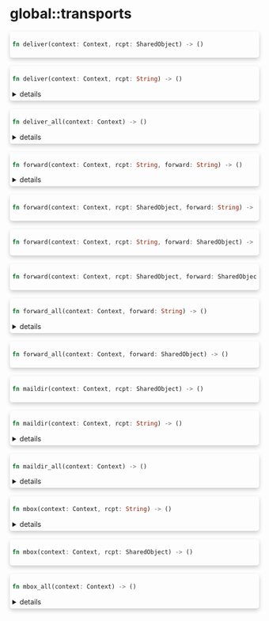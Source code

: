 # global::transports



<div markdown="span" style='box-shadow: 0 4px 8px 0 rgba(0,0,0,0.2); padding: 5px; border-radius: 5px;'>

```rust
fn deliver(context: Context, rcpt: SharedObject) -> ()
```

</div>
</br>


<div markdown="span" style='box-shadow: 0 4px 8px 0 rgba(0,0,0,0.2); padding: 5px; border-radius: 5px;'>

```rust
fn deliver(context: Context, rcpt: String) -> ()
```

<details>
<summary markdown="span"> details </summary>

Set the delivery method to [`Transfer::Deliver`] for a single recipient.

# Examples

```
  rcpt: [
    action "deliver (str/str)" || {
      add_rcpt_envelop("my.address@foo.com");
      deliver("my.address@foo.com");
    },
    action "deliver (obj/str)" || {
      let rcpt = address("my.address@bar.com");
      add_rcpt_envelop(rcpt);
      deliver(rcpt);
    },
    action "deliver (str/obj)" || {
      let target = ip6("::1");
      add_rcpt_envelop("my.address@baz.com");
      deliver("my.address@baz.com");
    },
    action "deliver (obj/obj)" || {
      let rcpt = address("my.address@boz.com");
      add_rcpt_envelop(rcpt);
      deliver(rcpt);
    },
  ],
}

```
</details>

</div>
</br>


<div markdown="span" style='box-shadow: 0 4px 8px 0 rgba(0,0,0,0.2); padding: 5px; border-radius: 5px;'>

```rust
fn deliver_all(context: Context) -> ()
```

<details>
<summary markdown="span"> details </summary>

Set the delivery method to [`Transfer::Deliver`] for all recipients.

# Examples

```
  rcpt: [
    action "deliver_all" || {
      add_rcpt_envelop("my.address@foo.com");
      add_rcpt_envelop("my.address@bar.com");
      deliver_all();
    },
  ],
}

```
</details>

</div>
</br>


<div markdown="span" style='box-shadow: 0 4px 8px 0 rgba(0,0,0,0.2); padding: 5px; border-radius: 5px;'>

```rust
fn forward(context: Context, rcpt: String, forward: String) -> ()
```

<details>
<summary markdown="span"> details </summary>

Set the delivery method to [`Transfer::Forward`] for a single recipient.

# Examples

```
  rcpt: [
    action "forward (str/str)" || {
      add_rcpt_envelop("my.address@foo.com");
      forward("my.address@foo.com", "127.0.0.1");
    },
    action "forward (obj/str)" || {
      let rcpt = address("my.address@bar.com");
      add_rcpt_envelop(rcpt);
      forward(rcpt, "127.0.0.2");
    },
    action "forward (str/obj)" || {
      let target = ip6("::1");
      add_rcpt_envelop("my.address@baz.com");
      forward("my.address@baz.com", target);
    },
    action "forward (obj/obj)" || {
      let rcpt = address("my.address@boz.com");
      add_rcpt_envelop(rcpt);
      forward(rcpt, ip4("127.0.0.4"));
    },
  ],
}

```
</details>

</div>
</br>


<div markdown="span" style='box-shadow: 0 4px 8px 0 rgba(0,0,0,0.2); padding: 5px; border-radius: 5px;'>

```rust
fn forward(context: Context, rcpt: SharedObject, forward: String) -> ()
```

</div>
</br>


<div markdown="span" style='box-shadow: 0 4px 8px 0 rgba(0,0,0,0.2); padding: 5px; border-radius: 5px;'>

```rust
fn forward(context: Context, rcpt: String, forward: SharedObject) -> ()
```

</div>
</br>


<div markdown="span" style='box-shadow: 0 4px 8px 0 rgba(0,0,0,0.2); padding: 5px; border-radius: 5px;'>

```rust
fn forward(context: Context, rcpt: SharedObject, forward: SharedObject) -> ()
```

</div>
</br>


<div markdown="span" style='box-shadow: 0 4px 8px 0 rgba(0,0,0,0.2); padding: 5px; border-radius: 5px;'>

```rust
fn forward_all(context: Context, forward: String) -> ()
```

<details>
<summary markdown="span"> details </summary>

Set the delivery method to [`Transfer::Forward`] for all recipients.

# Examples

```
  rcpt: [
    action "forward_all" || {
      add_rcpt_envelop("my.address@foo.com");
      add_rcpt_envelop("my.address@bar.com");
      forward_all("127.0.0.1");
    },
    action "forward_all (obj)" || {
      add_rcpt_envelop("my.address@foo2.com");
      add_rcpt_envelop("my.address@bar2.com");
      forward_all(ip4("127.0.0.1"));
    },
  ],
}

```
</details>

</div>
</br>


<div markdown="span" style='box-shadow: 0 4px 8px 0 rgba(0,0,0,0.2); padding: 5px; border-radius: 5px;'>

```rust
fn forward_all(context: Context, forward: SharedObject) -> ()
```

</div>
</br>


<div markdown="span" style='box-shadow: 0 4px 8px 0 rgba(0,0,0,0.2); padding: 5px; border-radius: 5px;'>

```rust
fn maildir(context: Context, rcpt: SharedObject) -> ()
```

</div>
</br>


<div markdown="span" style='box-shadow: 0 4px 8px 0 rgba(0,0,0,0.2); padding: 5px; border-radius: 5px;'>

```rust
fn maildir(context: Context, rcpt: String) -> ()
```

<details>
<summary markdown="span"> details </summary>

Set the delivery method to [`Transfer::Maildir`] for a single recipient.

# Examples

```
  rcpt: [
    action "setup maildir" || {
        const doe = address("doe@example.com");
        add_rcpt_envelop(doe);
        add_rcpt_envelop("a@example.com");
        maildir(doe);
        maildir("a@example.com");
    },
  ],
}

```
</details>

</div>
</br>


<div markdown="span" style='box-shadow: 0 4px 8px 0 rgba(0,0,0,0.2); padding: 5px; border-radius: 5px;'>

```rust
fn maildir_all(context: Context) -> ()
```

<details>
<summary markdown="span"> details </summary>

Set the delivery method to [`Transfer::Maildir`] for all recipients.

# Examples

```
  rcpt: [
    action "setup maildir" || {
        const doe = address("doe@example.com");
        add_rcpt_envelop(doe);
        add_rcpt_envelop("a@example.com");
        maildir_all();
    },
  ],
}

```
</details>

</div>
</br>


<div markdown="span" style='box-shadow: 0 4px 8px 0 rgba(0,0,0,0.2); padding: 5px; border-radius: 5px;'>

```rust
fn mbox(context: Context, rcpt: String) -> ()
```

<details>
<summary markdown="span"> details </summary>

Set the delivery method to [`Transfer::Mbox`] for a single recipient.

# Examples

```
  rcpt: [
    action "setup mbox" || {
        const doe = address("doe@example.com");
        add_rcpt_envelop(doe);
        add_rcpt_envelop("a@example.com");
        mbox(doe);
        mbox("a@example.com");
    },
  ],
}

```
</details>

</div>
</br>


<div markdown="span" style='box-shadow: 0 4px 8px 0 rgba(0,0,0,0.2); padding: 5px; border-radius: 5px;'>

```rust
fn mbox(context: Context, rcpt: SharedObject) -> ()
```

</div>
</br>


<div markdown="span" style='box-shadow: 0 4px 8px 0 rgba(0,0,0,0.2); padding: 5px; border-radius: 5px;'>

```rust
fn mbox_all(context: Context) -> ()
```

<details>
<summary markdown="span"> details </summary>

Set the delivery method to [`Transfer::Mbox`] for all recipients.

# Examples

```
  rcpt: [
    action "setup mbox" || {
        const doe = address("doe@example.com");
        add_rcpt_envelop(doe);
        add_rcpt_envelop("a@example.com");
        mbox_all();
    },
  ],
}

```
</details>

</div>
</br>

